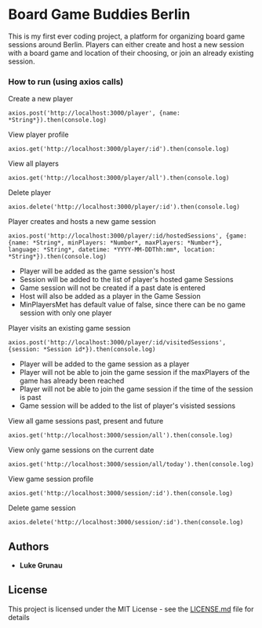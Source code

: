 # Board Game Buddies Berlin

This is my first ever coding project, a platform for organizing board game sessions around Berlin. Players can either create and host a new session with a board game and location of their choosing, or join an already existing session.

### How to run (using axios calls)

Create a new player

```
axios.post('http://localhost:3000/player', {name: *String*}).then(console.log)
```

View player profile

```
axios.get('http://localhost:3000/player/:id').then(console.log)
```

View all players

```
axios.get('http://localhost:3000/player/all').then(console.log)
```

Delete player

```
axios.delete('http://localhost:3000/player/:id').then(console.log)
```

Player creates and hosts a new game session

```
axios.post('http://localhost:3000/player/:id/hostedSessions', {game: {name: *String*, minPlayers: *Number*, maxPlayers: *Number*}, language: *String*, datetime: *YYYY-MM-DDThh:mm*, location: *String*}).then(console.log)
```
- Player will be added as the game session's host
- Session will be added to the list of player's hosted game Sessions
- Game session will not be created if a past date is entered
- Host will also be added as a player in the Game Session
- MinPlayersMet has default value of false, since there can be no game session with only one player

Player visits an existing game session

```
axios.post('http://localhost:3000/player/:id/visitedSessions', {session: *Session id*}).then(console.log)
```
- Player will be added to the game session as a player
- Player will not be able to join the game session if the maxPlayers of the game has already been reached
- Player will not be able to join the game session if the time of the session is past
- Game session will be added to the list of player's visisted sessions

View all game sessions past, present and future

```
axios.get('http://localhost:3000/session/all').then(console.log)
```

View only game sessions on the current date

```
axios.get('http://localhost:3000/session/all/today').then(console.log)
```

View game session profile

```
axios.get('http://localhost:3000/session/:id').then(console.log)
```

Delete game session

```
axios.delete('http://localhost:3000/session/:id').then(console.log)
```

## Authors

* **Luke Grunau**

## License

This project is licensed under the MIT License - see the [LICENSE.md](LICENSE.md) file for details
